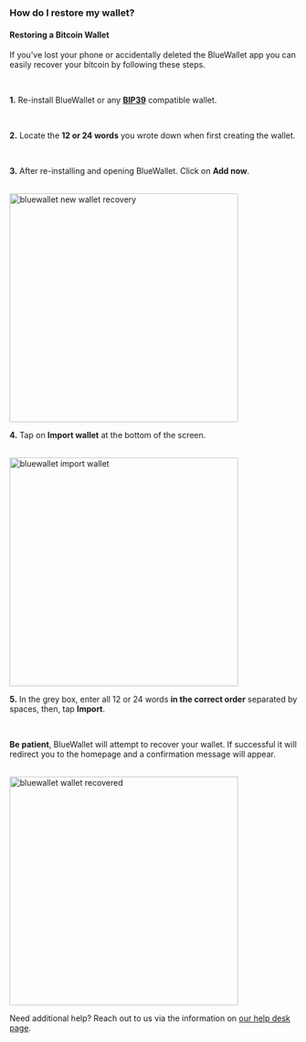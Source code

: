 ### How do I restore my wallet? 

<h4 class="text-2xl pb-4 text-[#f7931a] font-semibold">Restoring a Bitcoin Wallet</h4>

If you've lost your phone or accidentally deleted the BlueWallet app you can easily recover your bitcoin by following these steps. 

<br>

**1\.** Re-install BlueWallet or any **<a class="text-[#8cb4ff] underline-offset-auto font-semibold" href="https://en.bitcoin.it/wiki/BIP_0039" rel="noopener noreferrer" target="blank">BIP39<a>** compatible wallet. 

<br>

**2\.** Locate the **12 or 24 words** you wrote down when first creating the wallet. 

<br>

**3\.** After re-installing and opening BlueWallet. Click on **Add now**.

<br>

<a href="./../../../bluewallet_new_wallet.jpg" target="_blank">
    <img id="bluewallet new wallet recovery" src="./../../../bluewallet_new_wallet.jpg" alt="bluewallet new wallet recovery" width="400"/> 
</a>

<br>

**4\.** Tap on **Import wallet** at the bottom of the screen.

<br>

<a href="./../../../bluewallet_import_wallet.png" target="_blank">
    <img id="bluewallet import wallet" src="./../../../bluewallet_import_wallet.png" alt="bluewallet import wallet" width="400"/> 
</a>

<br>

**5\.** In the grey box, enter all 12 or 24 words **in the correct order** separated by spaces, then, tap **Import**.

<br>

**Be patient**, BlueWallet will attempt to recover your wallet. If successful it will redirect you to the homepage and a confirmation message will appear.

<br>

<a href="./../../../bluewallet_wallet_recovered.png" target="_blank">
    <img id="bluewallet wallet recovered" src="./../../../bluewallet_wallet_recovered.png" alt="bluewallet wallet recovered" width="400"/> 
</a>

<br>

Need additional help? Reach out to us via the information on <a class="text-[#8cb4ff] underline-offset-auto font-semibold" href="/faq">our help desk page<a>.
